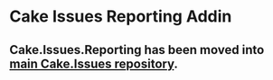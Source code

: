 # Cake Issues Reporting Addin

## Cake.Issues.Reporting has been moved into [main Cake.Issues repository](https://github.com/cake-contrib/Cake.Issues).